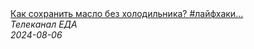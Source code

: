 <!--2024-08-06 09:40:19-->
<div class="yb">
  <a class="nodecor" href="/index.html?eda/kak_sohranit_maslo_bez_holodilnika_lajfhaki_poleznyesovety">
    <img class="preview" data-videoid="wZ2L9Qc-JBA" src="https://i4.ytimg.com/vi/wZ2L9Qc-JBA/hqdefault.jpg" align="middle" alt="">
  </a>
  <div class="inlbl text">
    <a class="nodecor" href="/index.html?eda/kak_sohranit_maslo_bez_holodilnika_lajfhaki_poleznyesovety">Как сохранить масло без холодильника? #лайфхаки...</a><br>
    <i class="smaller2">Телеканал ЕДА</i><br>
    <i class="smaller3">2024-08-06</i>
  </div>
</div>
